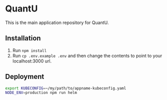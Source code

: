 # QuantU

This is the main application repository for QuantU.

## Installation

1. Run `npm install`
2. Run `cp .env.example .env` and then change the contents to point to your localhost:3000 url.

## Deployment

```bash
export KUBECONFIG=~/my/path/to/appname-kubeconfig.yaml
NODE_ENV=production npm run helm 
```
